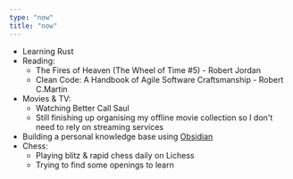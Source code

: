 ```yaml
---
type: "now"
title: "now"
---
```


- Learning Rust
- Reading:
  - The Fires of Heaven (The Wheel of Time #5) - Robert Jordan
  - Clean Code: A Handbook of Agile Software Craftsmanship - Robert C.Martin
- Movies & TV:
  - Watching Better Call Saul
  - Still finishing up organising my offline movie collection so I don't need to rely on streaming services
- Building a personal knowledge base using [Obsidian](https://www.obsidian.md)
- Chess:
  - Playing blitz & rapid chess daily on Lichess
  - Trying to find some openings to learn
